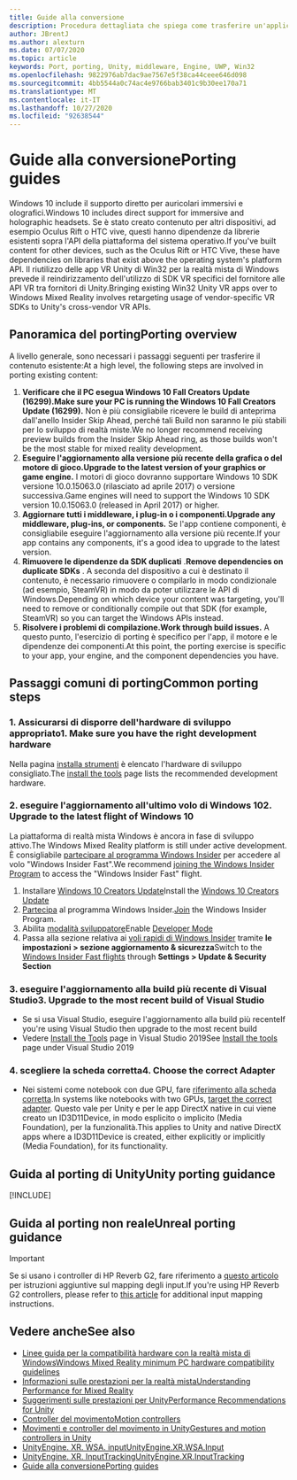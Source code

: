 ```yaml
---
title: Guide alla conversione
description: Procedura dettagliata che spiega come trasferire un'applicazione immersiva esistente a una realtà mista di Windows.
author: JBrentJ
ms.author: alexturn
ms.date: 07/07/2020
ms.topic: article
keywords: Port, porting, Unity, middleware, Engine, UWP, Win32
ms.openlocfilehash: 9822976ab7dac9ae7567e5f38ca44ceee646d098
ms.sourcegitcommit: 4bb5544a0c74ac4e9766bab3401c9b30ee170a71
ms.translationtype: MT
ms.contentlocale: it-IT
ms.lasthandoff: 10/27/2020
ms.locfileid: "92638544"
---
```

# <a name="porting-guides"></a><span data-ttu-id="ac85d-104">Guide alla conversione</span><span class="sxs-lookup"><span data-stu-id="ac85d-104">Porting guides</span></span>

<span data-ttu-id="ac85d-105">Windows 10 include il supporto diretto per auricolari immersivi e olografici.</span><span class="sxs-lookup"><span data-stu-id="ac85d-105">Windows 10 includes direct support for immersive and holographic headsets.</span></span> <span data-ttu-id="ac85d-106">Se è stato creato contenuto per altri dispositivi, ad esempio Oculus Rift o HTC vive, questi hanno dipendenze da librerie esistenti sopra l'API della piattaforma del sistema operativo.</span><span class="sxs-lookup"><span data-stu-id="ac85d-106">If you've built content for other devices, such as the Oculus Rift or HTC Vive, these have dependencies on libraries that exist above the operating system's platform API.</span></span> <span data-ttu-id="ac85d-107">Il riutilizzo delle app VR Unity di Win32 per la realtà mista di Windows prevede il reindirizzamento dell'utilizzo di SDK VR specifici del fornitore alle API VR tra fornitori di Unity.</span><span class="sxs-lookup"><span data-stu-id="ac85d-107">Bringing existing Win32 Unity VR apps over to Windows Mixed Reality involves retargeting usage of vendor-specific VR SDKs to Unity's cross-vendor VR APIs.</span></span>

## <a name="porting-overview"></a><span data-ttu-id="ac85d-108">Panoramica del porting</span><span class="sxs-lookup"><span data-stu-id="ac85d-108">Porting overview</span></span>

<span data-ttu-id="ac85d-109">A livello generale, sono necessari i passaggi seguenti per trasferire il contenuto esistente:</span><span class="sxs-lookup"><span data-stu-id="ac85d-109">At a high level, the following steps are involved in porting existing content:</span></span>
1. <span data-ttu-id="ac85d-110">**Verificare che il PC esegua Windows 10 Fall Creators Update (16299).**</span><span class="sxs-lookup"><span data-stu-id="ac85d-110">**Make sure your PC is running the Windows 10 Fall Creators Update (16299).**</span></span> <span data-ttu-id="ac85d-111">Non è più consigliabile ricevere le build di anteprima dall'anello Insider Skip Ahead, perché tali Build non saranno le più stabili per lo sviluppo di realtà miste.</span><span class="sxs-lookup"><span data-stu-id="ac85d-111">We no longer recommend receiving preview builds from the Insider Skip Ahead ring, as those builds won't be the most stable for mixed reality development.</span></span>
2. <span data-ttu-id="ac85d-112">**Eseguire l'aggiornamento alla versione più recente della grafica o del motore di gioco.**</span><span class="sxs-lookup"><span data-stu-id="ac85d-112">**Upgrade to the latest version of your graphics or game engine.**</span></span> <span data-ttu-id="ac85d-113">I motori di gioco dovranno supportare Windows 10 SDK versione 10.0.15063.0 (rilasciato ad aprile 2017) o versione successiva.</span><span class="sxs-lookup"><span data-stu-id="ac85d-113">Game engines will need to support the Windows 10 SDK version 10.0.15063.0 (released in April 2017) or higher.</span></span>
3. <span data-ttu-id="ac85d-114">**Aggiornare tutti i middleware, i plug-in o i componenti.**</span><span class="sxs-lookup"><span data-stu-id="ac85d-114">**Upgrade any middleware, plug-ins, or components.**</span></span> <span data-ttu-id="ac85d-115">Se l'app contiene componenti, è consigliabile eseguire l'aggiornamento alla versione più recente.</span><span class="sxs-lookup"><span data-stu-id="ac85d-115">If your app contains any components, it's a good idea to upgrade to the latest version.</span></span>
4. <span data-ttu-id="ac85d-116">**Rimuovere le dipendenze da SDK duplicati** .</span><span class="sxs-lookup"><span data-stu-id="ac85d-116">**Remove dependencies on duplicate SDKs** .</span></span> <span data-ttu-id="ac85d-117">A seconda del dispositivo a cui è destinato il contenuto, è necessario rimuovere o compilarlo in modo condizionale (ad esempio, SteamVR) in modo da poter utilizzare le API di Windows.</span><span class="sxs-lookup"><span data-stu-id="ac85d-117">Depending on which device your content was targeting, you'll need to remove or conditionally compile out that SDK (for example, SteamVR) so you can target the Windows APIs instead.</span></span>
5. <span data-ttu-id="ac85d-118">**Risolvere i problemi di compilazione.**</span><span class="sxs-lookup"><span data-stu-id="ac85d-118">**Work through build issues.**</span></span> <span data-ttu-id="ac85d-119">A questo punto, l'esercizio di porting è specifico per l'app, il motore e le dipendenze dei componenti.</span><span class="sxs-lookup"><span data-stu-id="ac85d-119">At this point, the porting exercise is specific to your app, your engine, and the component dependencies you have.</span></span>

## <a name="common-porting-steps"></a><span data-ttu-id="ac85d-120">Passaggi comuni di porting</span><span class="sxs-lookup"><span data-stu-id="ac85d-120">Common porting steps</span></span>

### <a name="1-make-sure-you-have-the-right-development-hardware"></a><span data-ttu-id="ac85d-121">1. Assicurarsi di disporre dell'hardware di sviluppo appropriato</span><span class="sxs-lookup"><span data-stu-id="ac85d-121">1. Make sure you have the right development hardware</span></span>

<span data-ttu-id="ac85d-122">Nella pagina [installa strumenti](../install-the-tools.md#immersive-vr-headset-requirements) è elencato l'hardware di sviluppo consigliato.</span><span class="sxs-lookup"><span data-stu-id="ac85d-122">The [install the tools](../install-the-tools.md#immersive-vr-headset-requirements) page lists the recommended development hardware.</span></span>

### <a name="2-upgrade-to-the-latest-flight-of-windows-10"></a><span data-ttu-id="ac85d-123">2. eseguire l'aggiornamento all'ultimo volo di Windows 10</span><span class="sxs-lookup"><span data-stu-id="ac85d-123">2. Upgrade to the latest flight of Windows 10</span></span>

<span data-ttu-id="ac85d-124">La piattaforma di realtà mista Windows è ancora in fase di sviluppo attivo.</span><span class="sxs-lookup"><span data-stu-id="ac85d-124">The Windows Mixed Reality platform is still under active development.</span></span> <span data-ttu-id="ac85d-125">È consigliabile [partecipare al programma Windows Insider](https://insider.windows.com/) per accedere al volo "Windows Insider Fast".</span><span class="sxs-lookup"><span data-stu-id="ac85d-125">We recommend [joining the Windows Insider Program](https://insider.windows.com/) to access the "Windows Insider Fast" flight.</span></span>
1. <span data-ttu-id="ac85d-126">Installare [Windows 10 Creators Update](https://www.microsoft.com/software-download/windows10)</span><span class="sxs-lookup"><span data-stu-id="ac85d-126">Install the [Windows 10 Creators Update](https://www.microsoft.com/software-download/windows10)</span></span>
2. <span data-ttu-id="ac85d-127">[Partecipa](https://insider.windows.com/) al programma Windows Insider.</span><span class="sxs-lookup"><span data-stu-id="ac85d-127">[Join](https://insider.windows.com/) the Windows Insider Program.</span></span>
3. <span data-ttu-id="ac85d-128">Abilita [modalità sviluppatore](https://docs.microsoft.com/windows/uwp/get-started/enable-your-device-for-development)</span><span class="sxs-lookup"><span data-stu-id="ac85d-128">Enable [Developer Mode](https://docs.microsoft.com/windows/uwp/get-started/enable-your-device-for-development)</span></span>
4. <span data-ttu-id="ac85d-129">Passa alla sezione relativa ai [voli rapidi di Windows Insider](https://blogs.technet.microsoft.com/uktechnet/2016/07/01/joining-insider-preview) tramite **le impostazioni > sezione aggiornamento & sicurezza**</span><span class="sxs-lookup"><span data-stu-id="ac85d-129">Switch to the [Windows Insider Fast flights](https://blogs.technet.microsoft.com/uktechnet/2016/07/01/joining-insider-preview) through **Settings > Update & Security Section**</span></span>

### <a name="3-upgrade-to-the-most-recent-build-of-visual-studio"></a><span data-ttu-id="ac85d-130">3. eseguire l'aggiornamento alla build più recente di Visual Studio</span><span class="sxs-lookup"><span data-stu-id="ac85d-130">3. Upgrade to the most recent build of Visual Studio</span></span>
* <span data-ttu-id="ac85d-131">Se si usa Visual Studio, eseguire l'aggiornamento alla build più recente</span><span class="sxs-lookup"><span data-stu-id="ac85d-131">If you're using Visual Studio then upgrade to the most recent build</span></span>
* <span data-ttu-id="ac85d-132">Vedere [Install the Tools](../install-the-tools.md#installation-checklist) page in Visual Studio 2019</span><span class="sxs-lookup"><span data-stu-id="ac85d-132">See [Install the tools](../install-the-tools.md#installation-checklist) page under Visual Studio 2019</span></span>

### <a name="4-choose-the-correct-adapter"></a><span data-ttu-id="ac85d-133">4. scegliere la scheda corretta</span><span class="sxs-lookup"><span data-stu-id="ac85d-133">4. Choose the correct Adapter</span></span>
* <span data-ttu-id="ac85d-134">Nei sistemi come notebook con due GPU, fare [riferimento alla scheda corretta](../native/rendering-in-directx.md#hybrid-graphics-pcs-and-mixed-reality-applications).</span><span class="sxs-lookup"><span data-stu-id="ac85d-134">In systems like notebooks with two GPUs, [target the correct adapter](../native/rendering-in-directx.md#hybrid-graphics-pcs-and-mixed-reality-applications).</span></span> <span data-ttu-id="ac85d-135">Questo vale per Unity e per le app DirectX native in cui viene creato un ID3D11Device, in modo esplicito o implicito (Media Foundation), per la funzionalità.</span><span class="sxs-lookup"><span data-stu-id="ac85d-135">This applies to Unity and native DirectX apps where a ID3D11Device is created, either explicitly or implicitly (Media Foundation), for its functionality.</span></span>

## <a name="unity-porting-guidance"></a><span data-ttu-id="ac85d-136">Guida al porting di Unity</span><span class="sxs-lookup"><span data-stu-id="ac85d-136">Unity porting guidance</span></span>

[!INCLUDE[](includes/unity-porting-guidance.md)]

## <a name="unreal-porting-guidance"></a><span data-ttu-id="ac85d-137">Guida al porting non reale</span><span class="sxs-lookup"><span data-stu-id="ac85d-137">Unreal porting guidance</span></span>

> [!IMPORTANT]
> <span data-ttu-id="ac85d-138">Se si usano i controller di HP Reverb G2, fare riferimento a [questo articolo](../unreal/unreal-reverb-g2-controllers.md) per istruzioni aggiuntive sul mapping degli input.</span><span class="sxs-lookup"><span data-stu-id="ac85d-138">If you're using HP Reverb G2 controllers, please refer to [this article](../unreal/unreal-reverb-g2-controllers.md) for additional input mapping instructions.</span></span>

## <a name="see-also"></a><span data-ttu-id="ac85d-139">Vedere anche</span><span class="sxs-lookup"><span data-stu-id="ac85d-139">See also</span></span>
* [<span data-ttu-id="ac85d-140">Linee guida per la compatibilità hardware con la realtà mista di Windows</span><span class="sxs-lookup"><span data-stu-id="ac85d-140">Windows Mixed Reality minimum PC hardware compatibility guidelines</span></span>](https://docs.microsoft.com/windows/mixed-reality/enthusiast-guide/windows-mixed-reality-minimum-pc-hardware-compatibility-guidelines)
* [<span data-ttu-id="ac85d-141">Informazioni sulle prestazioni per la realtà mista</span><span class="sxs-lookup"><span data-stu-id="ac85d-141">Understanding Performance for Mixed Reality</span></span>](../platform-capabilities-and-apis/understanding-performance-for-mixed-reality.md)
* [<span data-ttu-id="ac85d-142">Suggerimenti sulle prestazioni per Unity</span><span class="sxs-lookup"><span data-stu-id="ac85d-142">Performance Recommendations for Unity</span></span>](../unity/performance-recommendations-for-unity.md)
* [<span data-ttu-id="ac85d-143">Controller del movimento</span><span class="sxs-lookup"><span data-stu-id="ac85d-143">Motion controllers</span></span>](../../design/motion-controllers.md)
* [<span data-ttu-id="ac85d-144">Movimenti e controller del movimento in Unity</span><span class="sxs-lookup"><span data-stu-id="ac85d-144">Gestures and motion controllers in Unity</span></span>](../unity/gestures-and-motion-controllers-in-unity.md)
* [<span data-ttu-id="ac85d-145">UnityEngine. XR. WSA. input</span><span class="sxs-lookup"><span data-stu-id="ac85d-145">UnityEngine.XR.WSA.Input</span></span>](https://docs.unity3d.com/ScriptReference/XR.WSA.Input.InteractionManager.html)
* [<span data-ttu-id="ac85d-146">UnityEngine. XR. InputTracking</span><span class="sxs-lookup"><span data-stu-id="ac85d-146">UnityEngine.XR.InputTracking</span></span>](https://docs.unity3d.com/ScriptReference/XR.InputTracking.html)
* [<span data-ttu-id="ac85d-147">Guide alla conversione</span><span class="sxs-lookup"><span data-stu-id="ac85d-147">Porting guides</span></span>](porting-guides.md)